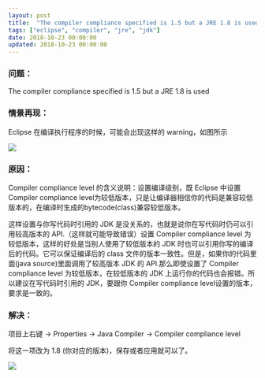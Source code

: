 ```yaml
---
layout: post
title:  "The compiler compliance specified is 1.5 but a JRE 1.8 is used"
tags: ["eclipse", "compiler", "jre", "jdk"]
date: 2018-10-23 00:00:00
updated: 2018-10-23 00:00:00
---
```


### 问题：

The compiler compliance specified is 1.5 but a JRE 1.8 is used

<!-- more -->

### 情景再现：

Eclipse 在编译执行程序的时候，可能会出现这样的 warning，如图所示

![](https://up-img.yonghong.tech/pic/2021/07/29-17-20-Screen%20Shot%202018-10-24%20at%2012.18.45%20AM-atS527.png)

### 原因：

Compiler compliance level 的含义说明：设置编译级别，既 Eclipse 中设置 Compiler compliance level为较低版本，只是让编译器相信你的代码是兼容较低版本的，在编译时生成的bytecode(class)兼容较低版本。

这样设置与你写代码时引用的 JDK 是没关系的，也就是说你在写代码时仍可以引用较高版本的 API.（这样就可能导致错误）设置 Compiler compliance level 为较低版本，这样的好处是当别人使用了较低版本的 JDK 时也可以引用你写的编译后的代码。它可以保证编译后的 class 文件的版本一致性。但是，如果你的代码里面(java source)里面调用了较高版本 JDK 的 API.那么即使设置了 Compiler compliance level 为较低版本，在较低版本的 JDK 上运行你的代码也会报错。所以建议在写代码时引用的 JDK，要跟你 Compiler compliance level设置的版本，要求是一致的。

### 解决：

项目上右键 -> Properties -> Java Compiler -> Compiler compliance level

将这一项改为 1.8 (你对应的版本)，保存或者应用就可以了。

![](https://up-img.yonghong.tech/pic/2021/07/29-17-21-Screen%20Shot%202018-10-24%20at%2012.22.48%20AM-a9P4VC.png)


